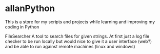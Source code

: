 # allanPython
This is a store for my scripts and projects while learning and improving my coding in Python

FileSearcher
A tool to search files for given strings. At first just a log file checker to be run locally but would nice to give it a user interface (web?) and be able to run against remote machines (linux and windows)